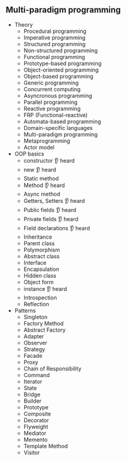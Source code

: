 ## Multi-paradigm programming

- Theory
  - Procedural programming
  - Imperative programming
  - Structured programming
  - Non-structured programming
  - Functional programming
  - Prototype-based programming
  - Object-oriented programming
  - Object-based programming
  - Generic programming
  - Concurrent computing
  - Asyncronous programming
  - Parallel programming
  - Reactive programming
  - FRP (Functional-reactive)
  - Automata-based programming
  - Domain-specific languages
  - Multi-paradigm programming
  - Metaprogramming
  - Actor model
- OOP basics
  - constructor 👂 heard
  - new 👂 heard
  - Static method
  - Method 👂 heard
  - Async method
  - Getters, Setters 👂 heard
  - Public fields 👂 heard
  - Private fields 👂 heard
  - Field declarations 👂 heard
  - Inheritance
  - Parent class
  - Polymorphism
  - Abstract class
  - Interface
  - Encapsulation
  - Hidden class
  - Object form
  - instance 👂 heard
  - Introspection
  - Reflection
- Patterns
  - Singleton
  - Factory Method
  - Abstract Factory
  - Adapter
  - Observer
  - Strategy
  - Facade
  - Proxy
  - Chain of Responsibility
  - Command
  - Iterator
  - State
  - Bridge
  - Builder
  - Prototype
  - Composite
  - Decorator
  - Flyweight
  - Mediator
  - Memento
  - Template Method
  - Visitor
